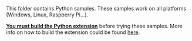 This folder contains Python samples. These samples work on all platforms (Windows, Linux, Raspberry Pi...).

[**You must build the Python extension**](../../python/README.md) before trying these samples. More info on how to build the extension could be found [here](../../python/README.md).
